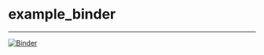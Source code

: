 # example_binder
-----
[![Binder](https://mybinder.org/badge_logo.svg)](https://mybinder.org/v2/gh/patelruhi/example_binder/HEAD?urlpath=rstudio)
